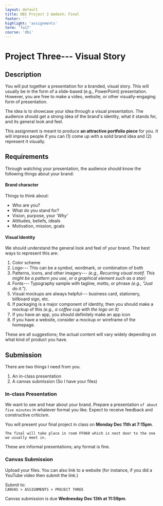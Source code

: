 ```yaml
---
layout: default
title: DBI Project 3 &mdash; Final
footer: ''
highlight: 'assignments'
term: 'fa17'
course: 'dbi'
---
```

# Project Three--- Visual Story
## Description
You will put together a presentation for a branded, visual story. This will usually be in the form of a slide-based (e.g., PowerPoint) presentation. However, you are free to make a video, website, or other visually-engaging form of presentation.

The idea is to showcase your idea through a visual presentation. The audience should get a strong idea of the brand's identity, what it stands for, and its general look and feel.

This assignment is meant to produce __an attractive portfolio piece__ for you. It will impress people if you can (1) come up with a solid brand idea and (2) represent it visually.

## Requirements
Through watching your presentation, the audience should know the following things about your brand:

#### Brand character
Things to think about:

 * Who are you?
 * What do you stand for?
 * Vision, purpose, your _'Why'_
 * Attitudes, beliefs, ideals
 * Motivation, mission, goals

#### Visual Identity
We should understand the general look and feel of your brand. The best ways to represent this are:

1. Color scheme
2. Logo--- This can be a symbol, wordmark, or combination of both
3. Patterns, icons, and other imagery--- _(e.g., Recurring visual motif. This might be a pattern you use, or a graphical element such as a star)_
4. Fonts--- Typography sample with tagline, motto, or phrase _(e.g., "Just do it.")_.
5. Visual mockups are always helpful--- business card, stationery, billboard sign, etc.
6. If packaging is a major component of identity, then you should make a mockup of this _(e.g., a coffee cup with the logo on it)_
7. If you have an app, you should definitely make an app icon
8. If you have a website, consider a mockup or wireframe of the homepage.

These are all suggestions; the actual content will vary widely depending on what kind of product you have.

## Submission
There are two things I need from you.

1. An in-class presentation
2. A canvas submission (So I have your files)


### In-class Presentation
We want to see and hear about your brand. Prepare a presentation `of about five minutes` in whatever format you like. Expect to receive feedback and constructive criticism.

You will present your final project in class on **Monday Dec 11th at 7:15pm**.

`The final will take place in room FF060 which is next door to the one we usually meet in.`

These are informal presentations; any format is fine.

### Canvas Submission
Upload your files. You can also link to a website (for instance, if you did a YouTube video then submit the link.)

Submit to:  
`CANVAS > ASSIGNMENTS > PROJECT THREE`

Canvas submission is due **Wednesday Dec 13th at 11:59pm**.
